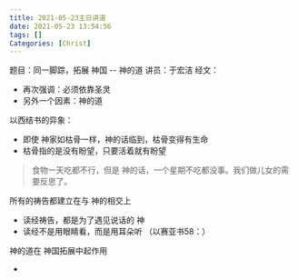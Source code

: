 ```yaml
---
title: 2021-05-23主日讲道
date: 2021-05-23 13:54:56
tags: []
Categories: [Christ]
---
```


题目：同一脚踪，拓展 神国 -- 神的道
讲员：于宏洁
经文：

- 再次强调：必须依靠圣灵
- 另外一个因素：神的道



以西结书的异象：

- 即使 神家如枯骨一样，神的话临到，枯骨变得有生命
- 枯骨指的是没有盼望，只要活着就有盼望



> 食物一天吃都不行，但是 神的话，一个星期不吃都没事。我们做儿女的需要反思了。



所有的祷告都建立在与 神的相交上

- 读经祷告，都是为了遇见说话的 神
- 读经不是用眼睛看，而是用耳朵听 （以赛亚书58：）



 神的道在 神国拓展中起作用

- 